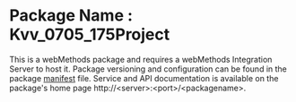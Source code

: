 # Package Name : Kvv_0705_175Project
This is a webMethods package and requires a webMethods Integration Server to host it. Package versioning and configuration can be found in the package [manifest](./Kvv_0705_175Project/manifest.v3) file. Service and API documentation is available on the package's home page http://&lt;server&gt;:&lt;port&gt;/&lt;packagename>.
